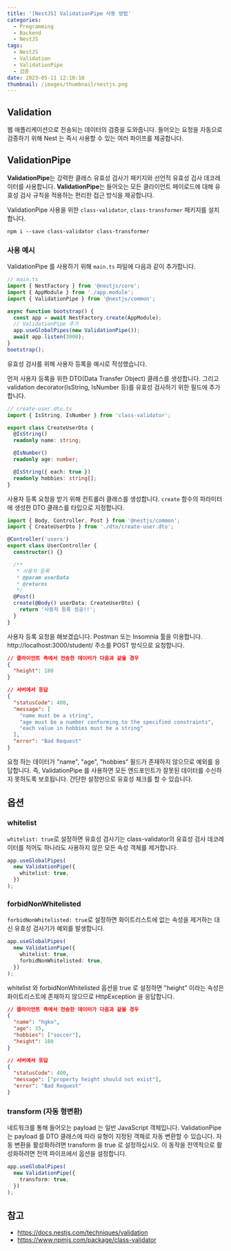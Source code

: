 ```yaml
---
title: '[NestJS] ValidationPipe 사용 방법'
categories:
  - Programming
  - Backend
  - NestJS
tags:
  - NestJS
  - Validation
  - ValidationPipe
  - 검증
date: 2023-05-11 12:10:18
thumbnail: /images/thumbnail/nestjs.png
---
```


## Validation

웹 애플리케이션으로 전송되는 데이터의 검증을 도와줍니다.
들어오는 요청을 자동으로 검증하기 위해 Nest 는 즉시 사용할 수 있는 여러 파이프를 제공합니다.

## ValidationPipe

**ValidationPipe**는 강력한 클래스 유효성 검사기 패키지와 선언적 유효성 검사 데코레이터를 사용합니다. **ValidationPipe**는 들어오는 모든 클라이언트 페이로드에 대해 유효성 검사 규칙을 적용하는 편리한 접근 방식을 제공합니다.

ValidationPipe 사용을 위한 `class-validator`, `class-transformer` 패키지를 설치합니다.

```shell
npm i --save class-validator class-transformer
```

### 사용 예시

ValidationPipe 를 사용하기 위해 `main.ts` 파일에 다음과 같이 추가합니다.

```ts
// main.ts
import { NestFactory } from '@nestjs/core';
import { AppModule } from './app.module';
import { ValidationPipe } from '@nestjs/common';

async function bootstrap() {
  const app = await NestFactory.create(AppModule);
  // ValidationPipe 추가
  app.useGlobalPipes(new ValidationPipe());
  await app.listen(3000);
}
bootstrap();
```

유효성 검사를 위해 사용자 등록을 예시로 작성했습니다.

먼저 사용자 등록을 위한 DTO(Data Transfer Object) 클래스를 생성합니다. 그리고 validation decorator(IsString, IsNumber 등)를 유효성 검사하기 위한 필드에 추가합니다.

```ts
// create-user.dto.ts
import { IsString, IsNumber } from 'class-validator';

export class CreateUserDto {
  @IsString()
  readonly name: string;

  @IsNumber()
  readonly age: number;

  @IsString({ each: true })
  readonly hobbies: string[];
}
```

사용자 등록 요청을 받기 위해 컨트롤러 클래스를 생성합니다. `create` 함수의 파라미터에 생성한 DTO 클래스를 타입으로 지정합니다.

```ts
import { Body, Controller, Post } from '@nestjs/common';
import { CreateUserDto } from './dto/create-user.dto';

@Controller('users')
export class UserController {
  constructor() {}

  /**
   * 사용자 등록
   * @param userData
   * @returns
   */
  @Post()
  create(@Body() userData: CreateUserDto) {
    return '사용자 등록 성공!!';
  }
}
```

사용자 등록 요청을 해보겠습니다. Postman 또는 Insomnia 툴을 이용합니다.
http://localhost:3000/student/ 주소를 POST 방식으로 요청합니다.

```json
// 클라이언트 측에서 전송한 데이터가 다음과 같을 경우
{
  "height": 180
}
```

```json
// 서버에서 응답
{
  "statusCode": 400,
  "message": [
    "name must be a string",
    "age must be a number conforming to the specified constraints",
    "each value in hobbies must be a string"
  ],
  "error": "Bad Request"
}
```

요청 하는 데이터가 "name", "age", "hobbies" 필드가 존재하지 않으므로 예외를 응답합니다. 즉, ValidationPipe 를 사용하면 모든 엔드포인트가 잘못된 데이터를 수신하지 못하도록 보호됩니다. 간단한 설정만으로 유효성 체크를 할 수 있습니다.

## 옵션

### whitelist

`whitelist: true`로 설정하면 유효성 검사기는 class-validator의 유효성 검사 데코레이터를 적어도 하나라도 사용하지 않은 모든 속성 객체를 제거합니다.

```ts
app.useGlobalPipes(
  new ValidationPipe({
    whitelist: true,
  })
);
```

### forbidNonWhitelisted

`forbidNonWhitelisted: true`로 설정하면 화이트리스트에 없는 속성을 제거하는 대신 유효성 검사기가 예외를 발생합니다.

```ts
app.useGlobalPipes(
  new ValidationPipe({
    whitelist: true,
    forbidNonWhitelisted: true,
  })
);
```

whitelist 와 forbidNonWhitelisted 옵션을 true 로 설정하면 "height" 이라는 속성은 화이트리스트에 존재하지 않으므로 HttpException 을 응답합니다.

```json
// 클라이언트 측에서 전송한 데이터가 다음과 같을 경우
{
  "name": "hgko",
  "age": 35,
  "hobbies": ["soccer"],
  "height": 180
}
```

```json
// 서버에서 응답
{
  "statusCode": 400,
  "message": ["property height should not exist"],
  "error": "Bad Request"
}
```

### transform (자동 형변환)

네트워크를 통해 들어오는 payload 는 일반 JavaScript 객체입니다. ValidationPipe 는 payload 를 DTO 클래스에 따라 유형이 지정된 객체로 자동 변환할 수 있습니다. 자동 변환을 활성화하려면 transform 을 true 로 설정하십시오. 이 동작을 전역적으로 활성화하려면 전역 파이프에서 옵션을 설정합니다.

```ts
app.useGlobalPipes(
  new ValidationPipe({
    transform: true,
  })
);
```

## 참고

- https://docs.nestjs.com/techniques/validation
- https://www.npmjs.com/package/class-validator

